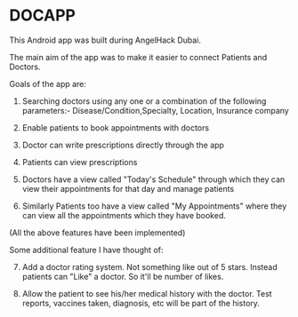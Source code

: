 DOCAPP
======

This Android app was built during AngelHack Dubai.

The main aim of the app was to make it easier to connect Patients and Doctors.

Goals of the app are:

1) Searching doctors using any one or a combination of the following parameters:- Disease/Condition,Specialty, Location, Insurance company

2) Enable patients to book appointments with doctors

3) Doctor can write prescriptions directly through the app

4) Patients can view prescriptions 

5) Doctors have a view called "Today's Schedule" through which they can view their appointments for that day and manage patients

6) Similarly Patients too have a view called "My Appointments" where they can view all the appointments which they have booked.

(All the above features have been implemented)

Some additional feature I have thought of:

7) Add a doctor rating system. Not something like out of 5 stars. Instead patients can "Like" a doctor. So it'll be number of likes.

8) Allow the patient to see his/her medical history with the doctor. Test reports, vaccines taken, diagnosis, etc will be part of the history.
